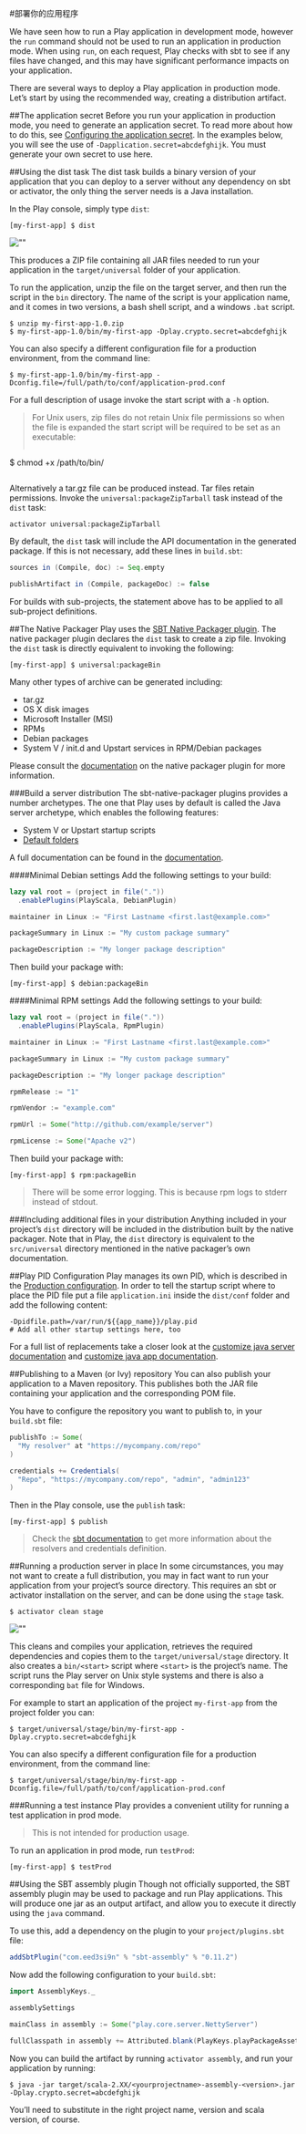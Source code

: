 #部署你的应用程序

We have seen how to run a Play application in development mode, however the `run` command should not be used to run an application in production mode. When using `run`, on each request, Play checks with sbt to see if any files have changed, and this may have significant performance impacts on your application.

There are several ways to deploy a Play application in production mode. Let’s start by using the recommended way, creating a distribution artifact.


##The application secret
Before you run your application in production mode, you need to generate an application secret. To read more about how to do this, see [Configuring the application secret](https://playframework.com/documentation/2.4.x/ApplicationSecret). In the examples below, you will see the use of `-Dapplication.secret=abcdefghijk`. You must generate your own secret to use here.


##Using the dist task
The dist task builds a binary version of your application that you can deploy to a server without any dependency on sbt or activator, the only thing the server needs is a Java installation.

In the Play console, simply type `dist`:

```shell
[my-first-app] $ dist
```

![""](dist.png)

This produces a ZIP file containing all JAR files needed to run your application in the `target/universal` folder of your application.

To run the application, unzip the file on the target server, and then run the script in the `bin` directory. The name of the script is your application name, and it comes in two versions, a bash shell script, and a windows `.bat` script.

```shell
$ unzip my-first-app-1.0.zip
$ my-first-app-1.0/bin/my-first-app -Dplay.crypto.secret=abcdefghijk
```

You can also specify a different configuration file for a production environment, from the command line:

```shell
$ my-first-app-1.0/bin/my-first-app -Dconfig.file=/full/path/to/conf/application-prod.conf
```

For a full description of usage invoke the start script with a `-h` option.

> For Unix users, zip files do not retain Unix file permissions so when the file is expanded the start script will be required to be set as an executable:
>
>```
$ chmod +x /path/to/bin/<project-name>
>```
>
Alternatively a tar.gz file can be produced instead. Tar files retain permissions. Invoke the `universal:packageZipTarball` task instead of the `dist` task:
>
`activator universal:packageZipTarball`

By default, the `dist` task will include the API documentation in the generated package. If this is not necessary, add these lines in `build.sbt`:

```sbt
sources in (Compile, doc) := Seq.empty

publishArtifact in (Compile, packageDoc) := false
```

For builds with sub-projects, the statement above has to be applied to all sub-project definitions.


##The Native Packager
Play uses the [SBT Native Packager plugin](http://www.scala-sbt.org/sbt-native-packager/). The native packager plugin declares the `dist` task to create a zip file. Invoking the `dist` task is directly equivalent to invoking the following:

```shell
[my-first-app] $ universal:packageBin
```

Many other types of archive can be generated including:

* tar.gz
* OS X disk images
* Microsoft Installer (MSI)
* RPMs
* Debian packages
* System V / init.d and Upstart services in RPM/Debian packages

Please consult the [documentation](http://www.scala-sbt.org/sbt-native-packager) on the native packager plugin for more information.

###Build a server distribution
The sbt-native-packager plugins provides a number archetypes. The one that Play uses by default is called the Java server archetype, which enables the following features:

* System V or Upstart startup scripts
* [Default folders](http://www.scala-sbt.org/sbt-native-packager/archetypes/java_server/my-first-project.html#default-mappings)

A full documentation can be found in the [documentation](http://www.scala-sbt.org/sbt-native-packager/archetypes/java_server/index.html).

####Minimal Debian settings
Add the following settings to your build:

```scala
lazy val root = (project in file("."))
  .enablePlugins(PlayScala, DebianPlugin)

maintainer in Linux := "First Lastname <first.last@example.com>"

packageSummary in Linux := "My custom package summary"

packageDescription := "My longer package description"
```

Then build your package with:

```shell
[my-first-app] $ debian:packageBin
```

####Minimal RPM settings
Add the following settings to your build:

```scala
lazy val root = (project in file("."))
  .enablePlugins(PlayScala, RpmPlugin)

maintainer in Linux := "First Lastname <first.last@example.com>"

packageSummary in Linux := "My custom package summary"

packageDescription := "My longer package description"

rpmRelease := "1"

rpmVendor := "example.com"

rpmUrl := Some("http://github.com/example/server")

rpmLicense := Some("Apache v2")
```

Then build your package with:

```shell
[my-first-app] $ rpm:packageBin
```

> There will be some error logging. This is because rpm logs to stderr instead of stdout.

###Including additional files in your distribution
Anything included in your project’s `dist` directory will be included in the distribution built by the native packager. Note that in Play, the `dist` directory is equivalent to the `src/universal` directory mentioned in the native packager’s own documentation.


##Play PID Configuration
Play manages its own PID, which is described in the [Production configuration](https://playframework.com/documentation/2.4.x/ProductionConfiguration). In order to tell the startup script where to place the PID file put a file `application.ini` inside the `dist/conf` folder and add the following content:

```shell
-Dpidfile.path=/var/run/${{app_name}}/play.pid
# Add all other startup settings here, too
```

For a full list of replacements take a closer look at the [customize java server documentation](http://www.scala-sbt.org/sbt-native-packager/archetypes/java_server/customize.html) and [customize java app documentation](http://www.scala-sbt.org/sbt-native-packager/archetypes/java_app/customize.html).


##Publishing to a Maven (or Ivy) repository
You can also publish your application to a Maven repository. This publishes both the JAR file containing your application and the corresponding POM file.

You have to configure the repository you want to publish to, in your `build.sbt` file:

```scala
publishTo := Some(
  "My resolver" at "https://mycompany.com/repo"
)

credentials += Credentials(
  "Repo", "https://mycompany.com/repo", "admin", "admin123"
)
```

Then in the Play console, use the `publish` task:

```shell
[my-first-app] $ publish
```

> Check the [sbt documentation](http://www.scala-sbt.org/release/docs/index.html) to get more information about the resolvers and credentials definition.


##Running a production server in place
In some circumstances, you may not want to create a full distribution, you may in fact want to run your application from your project’s source directory. This requires an sbt or activator installation on the server, and can be done using the `stage` task.

```shell
$ activator clean stage
```

![""](stage.png)

This cleans and compiles your application, retrieves the required dependencies and copies them to the `target/universal/stage` directory. It also creates a `bin/<start>` script where `<start>` is the project’s name. The script runs the Play server on Unix style systems and there is also a corresponding `bat` file for Windows.

For example to start an application of the project `my-first-app` from the project folder you can:

```shell
$ target/universal/stage/bin/my-first-app -Dplay.crypto.secret=abcdefghijk
```

You can also specify a different configuration file for a production environment, from the command line:

```shell
$ target/universal/stage/bin/my-first-app -Dconfig.file=/full/path/to/conf/application-prod.conf
```

###Running a test instance
Play provides a convenient utility for running a test application in prod mode.

> This is not intended for production usage.

To run an application in prod mode, run `testProd`:

```shell
[my-first-app] $ testProd
```


##Using the SBT assembly plugin
Though not officially supported, the SBT assembly plugin may be used to package and run Play applications. This will produce one jar as an output artifact, and allow you to execute it directly using the `java` command.

To use this, add a dependency on the plugin to your `project/plugins.sbt` file:

```scala
addSbtPlugin("com.eed3si9n" % "sbt-assembly" % "0.11.2")
```

Now add the following configuration to your `build.sbt`:

```scala
import AssemblyKeys._

assemblySettings

mainClass in assembly := Some("play.core.server.NettyServer")

fullClasspath in assembly += Attributed.blank(PlayKeys.playPackageAssets.value)
```

Now you can build the artifact by running `activator assembly`, and run your application by running:

```shell
$ java -jar target/scala-2.XX/<yourprojectname>-assembly-<version>.jar -Dplay.crypto.secret=abcdefghijk
```

You’ll need to substitute in the right project name, version and scala version, of course.